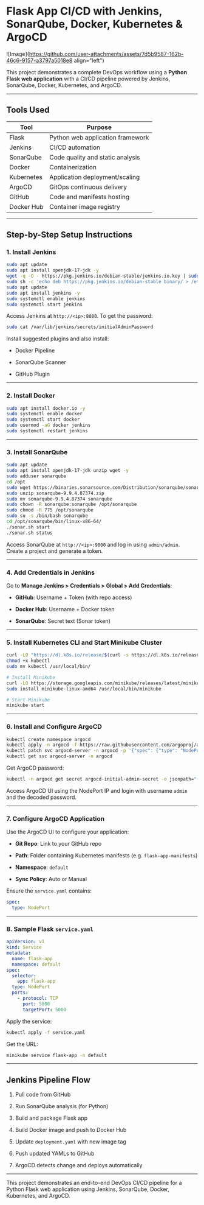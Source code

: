 # Flask App CI/CD with Jenkins, SonarQube, Docker, Kubernetes & ArgoCD

![Image](https://github.com/user-attachments/assets/7d5b9587-162b-46c6-9157-a3797a5018e8 align="left")


This project demonstrates a complete DevOps workflow using a **Python Flask web application** with a CI/CD pipeline powered by Jenkins, SonarQube, Docker, Kubernetes, and ArgoCD.

---

## Tools Used

| Tool | Purpose |
| --- | --- |
| Flask | Python web application framework |
| Jenkins | CI/CD automation |
| SonarQube | Code quality and static analysis |
| Docker | Containerization |
| Kubernetes | Application deployment/scaling |
| ArgoCD | GitOps continuous delivery |
| GitHub | Code and manifests hosting |
| Docker Hub | Container image registry |

---

## Step-by-Step Setup Instructions

### 1\. Install Jenkins

```bash
sudo apt update
sudo apt install openjdk-17-jdk -y
wget -q -O - https://pkg.jenkins.io/debian-stable/jenkins.io.key | sudo apt-key add -
sudo sh -c 'echo deb https://pkg.jenkins.io/debian-stable binary/ > /etc/apt/sources.list.d/jenkins.list'
sudo apt update
sudo apt install jenkins -y
sudo systemctl enable jenkins
sudo systemctl start jenkins
```

Access Jenkins at `http://<ip>:8080`. To get the password:

```bash
sudo cat /var/lib/jenkins/secrets/initialAdminPassword
```

Install suggested plugins and also install:

* Docker Pipeline
    
* SonarQube Scanner
    
* GitHub Plugin
    

---

### 2\. Install Docker

```bash
sudo apt install docker.io -y
sudo systemctl enable docker
sudo systemctl start docker
sudo usermod -aG docker jenkins
sudo systemctl restart jenkins
```

---

### 3\. Install SonarQube

```bash
sudo apt update
sudo apt install openjdk-17-jdk unzip wget -y
sudo adduser sonarqube
cd /opt
sudo wget https://binaries.sonarsource.com/Distribution/sonarqube/sonarqube-9.9.4.87374.zip
sudo unzip sonarqube-9.9.4.87374.zip
sudo mv sonarqube-9.9.4.87374 sonarqube
sudo chown -R sonarqube:sonarqube /opt/sonarqube
sudo chmod -R 775 /opt/sonarqube
sudo su -s /bin/bash sonarqube
cd /opt/sonarqube/bin/linux-x86-64/
./sonar.sh start
./sonar.sh status
```

Access SonarQube at `http://<ip>:9000` and log in using `admin/admin`. Create a project and generate a token.

---

### 4\. Add Credentials in Jenkins

Go to **Manage Jenkins &gt; Credentials &gt; Global &gt; Add Credentials**:

* **GitHub**: Username + Token (with repo access)
    
* **Docker Hub**: Username + Docker token
    
* **SonarQube**: Secret text (Sonar token)
    

---

### 5\. Install Kubernetes CLI and Start Minikube Cluster

```bash
curl -LO "https://dl.k8s.io/release/$(curl -s https://dl.k8s.io/release/stable.txt)/bin/linux/amd64/kubectl"
chmod +x kubectl
sudo mv kubectl /usr/local/bin/

# Install Minikube
curl -LO https://storage.googleapis.com/minikube/releases/latest/minikube-linux-amd64
sudo install minikube-linux-amd64 /usr/local/bin/minikube

# Start Minikube
minikube start
```

---

### 6\. Install and Configure ArgoCD

```bash
kubectl create namespace argocd
kubectl apply -n argocd -f https://raw.githubusercontent.com/argoproj/argo-cd/stable/manifests/install.yaml
kubectl patch svc argocd-server -n argocd -p '{"spec": {"type": "NodePort"}}'
kubectl get svc argocd-server -n argocd
```

Get ArgoCD password:

```bash
kubectl -n argocd get secret argocd-initial-admin-secret -o jsonpath="{.data.password}" | base64 --decode
```

Access ArgoCD UI using the NodePort IP and login with username `admin` and the decoded password.

---

### 7\. Configure ArgoCD Application

Use the ArgoCD UI to configure your application:

* **Git Repo**: Link to your GitHub repo
    
* **Path**: Folder containing Kubernetes manifests (e.g. `flask-app-manifests`)
    
* **Namespace**: `default`
    
* **Sync Policy**: Auto or Manual
    

Ensure the `service.yaml` contains:

```yaml
spec:
  type: NodePort
```

---

### 8\. Sample Flask `service.yaml`

```yaml
apiVersion: v1
kind: Service
metadata:
  name: flask-app
  namespace: default
spec:
  selector:
    app: flask-app
  type: NodePort
  ports:
    - protocol: TCP
      port: 5000
      targetPort: 5000
```

Apply the service:

```bash
kubectl apply -f service.yaml
```

Get the URL:

```bash
minikube service flask-app -n default
```

---

## Jenkins Pipeline Flow

1. Pull code from GitHub
    
2. Run SonarQube analysis (for Python)
    
3. Build and package Flask app
    
4. Build Docker image and push to Docker Hub
    
5. Update `deployment.yaml` with new image tag
    
6. Push updated YAMLs to GitHub
    
7. ArgoCD detects change and deploys automatically
    

---

This project demonstrates an end-to-end DevOps CI/CD pipeline for a Python Flask web application using Jenkins, SonarQube, Docker, Kubernetes, and ArgoCD.